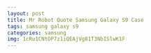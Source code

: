 ```yaml
---
layout: post
title: Mr Robot Quote Samsung Galaxy S9 Case
tags: samsung galaxy s9
categories: samsung
img: 1cRu1CNtOP7z1iQEAjVg81T3NbISlwK1F
---
```


